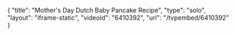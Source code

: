 {
    "title": "Mother's Day Dutch Baby Pancake Recipe",
    "type": "solo",
    "layout": "iframe-static",
    "videoId": "6410392",
    "url": "\/tvpembed\/6410392"
}